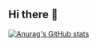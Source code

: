 ## Hi there 👋
[![Anurag's GitHub stats](https://github-readme-stats.vercel.app/api?username=XiaoYang943)](https://github.com/anuraghazra/github-readme-stats)
